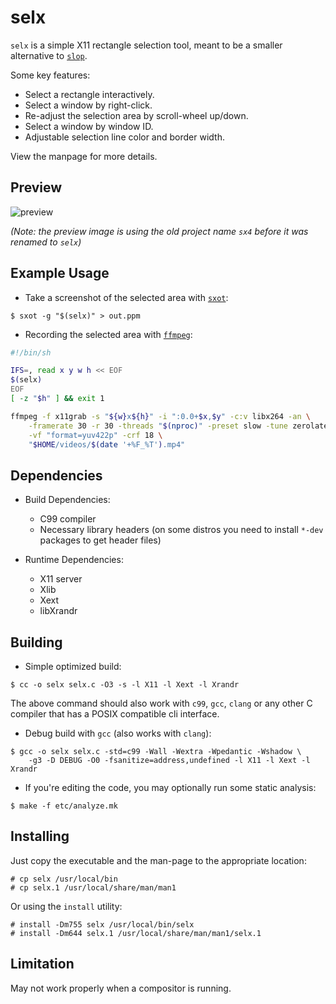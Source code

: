 # selx

`selx` is a simple X11 rectangle selection tool, meant to be a smaller
alternative to [`slop`][slop].

Some key features:

* Select a rectangle interactively.
* Select a window by right-click.
* Re-adjust the selection area by scroll-wheel up/down.
* Select a window by window ID.
* Adjustable selection line color and border width.

View the manpage for more details.

[slop]: https://github.com/naelstrof/slop

## Preview

![preview](https://images2.imgbox.com/0d/a4/kPvhiJFL_o.gif)

*(Note: the preview image is using the old project name `sx4` before it was
  renamed to `selx`)*

## Example Usage

* Take a screenshot of the selected area with [`sxot`][sxot]:

```console
$ sxot -g "$(selx)" > out.ppm
```

* Recording the selected area with [`ffmpeg`][ffmpeg]:

```sh
#!/bin/sh

IFS=, read x y w h << EOF
$(selx)
EOF
[ -z "$h" ] && exit 1

ffmpeg -f x11grab -s "${w}x${h}" -i ":0.0+$x,$y" -c:v libx264 -an \
	-framerate 30 -r 30 -threads "$(nproc)" -preset slow -tune zerolatency \
	-vf "format=yuv422p" -crf 18 \
	"$HOME/videos/$(date '+%F_%T').mp4"
```

[sxot]: https://codeberg.org/NRK/sxot
[ffmpeg]: https://ffmpeg.org

## Dependencies

- Build Dependencies:
  * C99 compiler
  * Necessary library headers (on some distros you need to install `*-dev`
    packages to get header files)

- Runtime Dependencies:
  * X11 server
  * Xlib
  * Xext
  * libXrandr

## Building

* Simple optimized build:

```console
$ cc -o selx selx.c -O3 -s -l X11 -l Xext -l Xrandr
```

The above command should also work with `c99`, `gcc`, `clang` or any other C
compiler that has a POSIX compatible cli interface.

* Debug build with `gcc` (also works with `clang`):

```console
$ gcc -o selx selx.c -std=c99 -Wall -Wextra -Wpedantic -Wshadow \
    -g3 -D DEBUG -O0 -fsanitize=address,undefined -l X11 -l Xext -l Xrandr
```

* If you're editing the code, you may optionally run some static analysis:

```console
$ make -f etc/analyze.mk
```

## Installing

Just copy the executable and the man-page to the appropriate location:

```console
# cp selx /usr/local/bin
# cp selx.1 /usr/local/share/man/man1
```

Or using the `install` utility:

```console
# install -Dm755 selx /usr/local/bin/selx
# install -Dm644 selx.1 /usr/local/share/man/man1/selx.1
```

## Limitation

May not work properly when a compositor is running.
